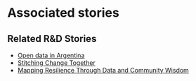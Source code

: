 # Associated stories

<!-- !!DO NOT REMOVE!! start autogenerated hyperlinks -->
## Related R&D Stories
- [Open data in Argentina](/stories/?doc=Explorers_ARG)
- [Stitching Change Together](/stories/?doc=Explorers_PRY)
- [Mapping Resilience Through Data and Community Wisdom](/stories/?doc=Explorers_SOM)
<!-- !!DO NOT REMOVE!! end autogenerated hyperlinks -->